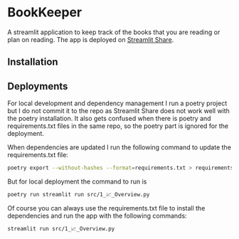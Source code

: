 # BookKeeper

A streamlit application to keep track of the books that you are reading or plan on reading. The app is deployed on [Streamlit Share](https://bookkeeper.streamlit.app/).

## Installation

## Deployments

For local development and dependency management I run a poetry project but I do not commit it to the repo as Streamlit Share does not work well with the poetry installation. It also gets confused when there is poetry and requirements.txt files in the same repo, so the poetry part is ignored for the deployment.

When dependencies are updated I run the following command to update the requirements.txt file:

```bash
poetry export --without-hashes --format=requirements.txt > requirements.txt
```

But for local deployment the command to run is

```bash
poetry run streamlit run src/1_📈_Overview.py
```

Of course you can always use the requirements.txt file to install the dependencies and run the app with the following commands:

```bash
streamlit run src/1_📈_Overview.py
```
